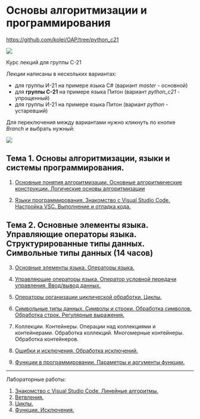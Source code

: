 # Основы алгоритмизации и программирования

https://github.com/kolei/OAP/tree/python_c21

![](img/qr-code.gif)

Курс лекций для группы С-21

Лекции написаны в нескольких вариантах:
* для группы И-21 на примере языка C# (вариант *master* - основной)
* для **группы С-21** на примере языка Питон (вариант *python_c21* - упрощенный)
* для группы И-21 на примере языка Питон (вариант *python* - устаревший)

Для переключения между вариантами нужно кликнуть по кнопке *Branch* и выбрать нужный:

![](img/readme_c21.png)

[22/14]: лекции/лабы

## Тема 1. Основы алгоритмизации, языки и системы программирования.

[10 часов по ПООП минус 2 часа от циклов]: _

1. [Основные понятия алгоритмизации. Основные алгоритмические конструкции. Логические основы алгоритмизации](articles/t1l1.md)

[4/0]: _

2. [Языки программирования. Знакомство с Visual Studio Code. Настройка VSC. Выполнение и отладка кода.](./articles/l2.md)

[//TODO тут очень мало, налить воды про алгоритмы]: _

[8(+4)/0]: _

## Тема 2. Основные элементы языка. Управляющие операторы языка. Структурированные типы данных. Символьные типы данных (14 часов)

3. [Основные элементы языка. Операторы языка.](articles/t2l3.md)

[//TODO в этом разделе осталась работа со строками, списками... вытащить]: _

[12(+4)/0]: _

4. [Управляющие операторы языка. Оператор условной передачи управления. Ввод/вывод данных.](articles/t2l4.md)

[14(+2)/0]: _

5. [Операторы организации циклической обработки. Циклы.](articles/t2l5.md)

[//TODO Работа с массивами. Одномерные массивы. Обработка массивов. Сортировка массивов. Двумерные массивы. Решение систем уравнений.]: дописать

6. [Символьные типы данных. Символы и строки. Обработка символов. Обработка строк. Регулярные выражения.](../articles/t2l6_strings.md)

7. Коллекции. Контейнеры. Операции над коллекциями и контейнерами. Обработка коллекций. Многомерные контейнеры. Обработка контейнеров.

8. [Ошибки и исключения. Обработка исключений.](/articles/l4.md)

9. [Функции в программировании. Параметры и аргументы функции.](/articles/python_c_fun.md)

[Параметры командной строки. command_line_params.md]: _

[Работа с файлами. files.md]: _

[HTTP-клиент, Request, Responce, Формат JSON http.md]: _

---

Лабораторные работы:

1. [Знакомство с Visual Studio Code. Линейные алгоритмы.](./articles/lab_vsc.md)
2. [Ветвления.](/articles/lab2.md)
3. [Циклы.](/articles/lab3.md)
4. [Функции. Исключения.](/articles/lab4.md)

[1]: https://younglinux.info/python/for.php
